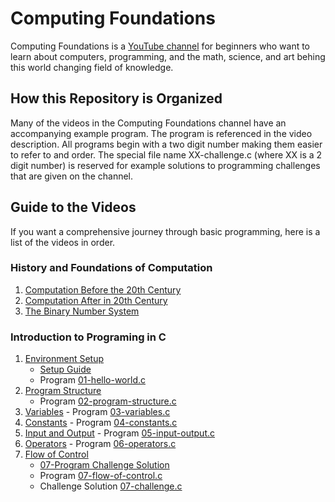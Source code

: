 # Computing Foundations
Computing Foundations is a [YouTube channel](https://www.youtube.com/channel/UCAZFaacJMNRm3JIn3nNR1cQ) for beginners who want to learn about computers, programming, and the math, science, and art behing this world changing field of knowledge. 

## How this Repository is Organized
Many of the videos in the Computing Foundations channel have an accompanying example program. The program is referenced in the video description. All programs begin with a two digit number making them easier to refer to and order. The special file name XX-challenge.c (where XX is a 2 digit number) is reserved for example solutions to programming challenges that are given on the channel. 

## Guide to the Videos
If you want a comprehensive journey through basic programming, here is a list of the videos in order. 

### History and Foundations of Computation

  1. [Computation Before the 20th Century](https://www.youtube.com/watch?v=RHjyzlwFDT0)
  2. [Computation After in 20th Century](https://www.youtube.com/watch?v=2xFPxYGf3gQ)
  3. [The Binary Number System](https://www.youtube.com/watch?v=NFqy8ZZ7iKc)

### Introduction to Programing in C 

  1. [Environment Setup](https://www.youtube.com/watch?v=QlhDBm7COrY)
     - [Setup Guide](https://docs.google.com/document/d/1WGW3TSyRzd55gU1mlX_uKuDbopah40Xyq3jR9PdzK9E/edit?usp=sharing)
     - Program [01-hello-world.c](./01-hello-world.c)
  2. [Program Structure](https://www.youtube.com/watch?v=l8vLpdDOOAc)
       - Program [02-program-structure.c](./02-program-structure.c)
  3. [Variables](https://www.youtube.com/watch?v=_lKFwbBJ3P0)
    - Program [03-variables.c](./03-variables.c)
  4. [Constants](https://www.youtube.com/watch?v=bNamLVOERA8)
    - Program [04-constants.c](./04-constants.c)
  5. [Input and Output](https://www.youtube.com/watch?v=JqS3ItZ4FoU)
    - Program [05-input-output.c](./05-input-output.c)
  6. [Operators](https://www.youtube.com/watch?v=17rxUhc9u2Q)
    - Program [06-operators.c](./06-operators.c)
  7. [Flow of Control](https://www.youtube.com/watch?v=FBIsG5CwB64)
      - [07-Program Challenge Solution](https://www.youtube.com/watch?v=AIgTD8xNb_o)
      - Program [07-flow-of-control.c](./07-flow-of-control.c)
      - Challenge Solution [07-challenge.c](./08-challenge.c)
